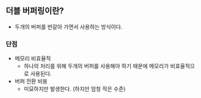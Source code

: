 ## 더블 버퍼링이란?
- 두개의 버퍼를 번갈아 가면서 사용하는 방식이다.

### 단점
- 메모리 비효율적
	- 하나의 처리를 위해 두개의 버퍼를 사용해야 하기 때문에 메모리가 비효율적으로 사용된다.
- 버퍼 전환 비용
	- 미묘하지만 발생한다. (하지만 엄청 작은 수준)